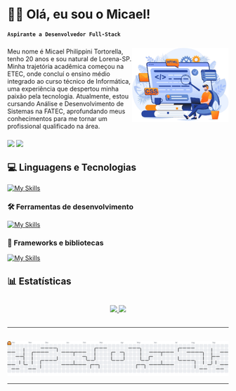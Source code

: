 # 👨‍💻 Olá, eu sou o Micael!

**`Aspirante a Desenvolvedor Full-Stack`**

###

<div>
  <img src="https://github.com/philippinimicael/philippinimicael/blob/main/.github/workflows/img-github.png?raw=true"  alt="ilustração de um computador" min-width="220px" max-width="220px" width="220px"  align="right"/>
</div>

###

<div align="left">
  <p >
    Meu nome é Micael Philippini Tortorella, tenho 20 anos e sou natural de Lorena-SP. Minha trajetória acadêmica começou na ETEC, onde concluí o ensino médio integrado ao curso técnico de Informática, uma experiência que despertou minha paixão pela tecnologia. Atualmente, estou cursando Análise e Desenvolvimento de Sistemas na FATEC, aprofundando meus conhecimentos para me tornar um profissional qualificado na área.
  </p>
</div>



###
<div>
  <a href="mailto:philippinimicael@gmail.com" target="_blank"><img src="https://img.shields.io/badge/Gmail-D14836?style=for-the-badge&logo=gmail&logoColor=white" target="_blank"></a>
  <a href="https://www.linkedin.com/in/micael-tortorella-a85146250/" target="_blank"><img src="https://img.shields.io/badge/LinkedIn-0077B5?style=for-the-badge&logo=linkedin&logoColor=white" target="_blank"></a> </div>

## 💻 Linguagens e Tecnologias

  [![My Skills](https://skillicons.dev/icons?i=html,css,js,java)](https://skillicons.dev)

  ### 🛠️ Ferramentas de desenvolvimento
  [![My Skills](https://skillicons.dev/icons?i=github,vscode)](https://skillicons.dev)
  
  ### 🚀 Frameworks e bibliotecas
  [![My Skills](https://skillicons.dev/icons?i=bootstrap)](https://skillicons.dev)

## 📊 Estatísticas

<br>

<div align="center">
  <a href="https://github.com/philippinimicael">
  <img height="180em" src="https://github-readme-stats.vercel.app/api/?username=PhilippiniMicael&show_icons=true&theme=dark&inclue_all_commits=true&count_private=true&rank_icon=github"/>
  <img height="180em" src="https://github-readme-stats.vercel.app/api/top-langs/?username=PhilippiniMicael&layout=compact&langs_count=16&theme=dark"/>
</div>

<br>

---
<br>

<picture>
  <source media="(prefers-color-scheme: dark)" srcset="https://raw.githubusercontent.com/philippinimicael/philippinimicael/output/pacman-contribution-graph-dark.svg">
  <source media="(prefers-color-scheme: light)" srcset="https://raw.githubusercontent.com/philippinimicael/philippinimicael/output/pacman-contribution-graph.svg">
  <img alt="pacman contribution graph" src="https://raw.githubusercontent.com/philippinimicael/philippinimicael/output/pacman-contribution-graph.svg">
</picture>

<br>

---

